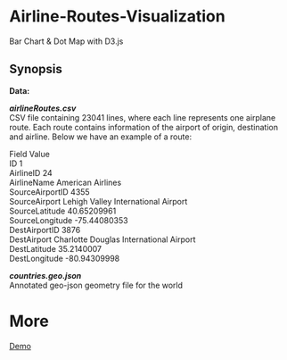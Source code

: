 # Airline-Routes-Visualization
Bar Chart & Dot Map with D3.js
## Synopsis
**Data:**

***airlineRoutes.csv*** <br>
CSV file containing 23041 lines, where each line represents one airplane route. Each route contains information of the airport of origin, destination and airline. Below we have an example of a route: <br>

Field	           Value <br>
ID	             1 <br>
AirlineID	       24 <br>
AirlineName	     American Airlines <br>
SourceAirportID	 4355 <br>
SourceAirport	   Lehigh Valley International Airport <br>
SourceLatitude	 40.65209961 <br>
SourceLongitude	 -75.44080353 <br>
DestAirportID	   3876 <br>
DestAirport	     Charlotte Douglas International Airport <br>
DestLatitude	   35.2140007 <br>
DestLongitude	   -80.94309998 <br>

***countries.geo.json***<br>
Annotated geo-json geometry file for the world
# More
[Demo](https://rahulgaonkar.github.io/Airline-Routes-Visualization/)
